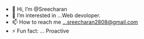- 👋 Hi, I’m @Sreecharan
- 👀 I’m interested in ...Web devoloper.
- 📫 How to reach me ...sreecharan2808@gmail.com
- ⚡ Fun fact: ... Proactive

<!---
Sreecharan2808/Sreecharan2808 is a ✨ special ✨ repository because its `README.md` (this file) appears on your GitHub profile.
You can click the Preview link to take a look at your changes.
--->
